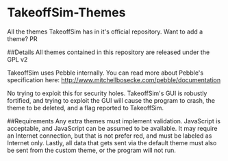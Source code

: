 # TakeoffSim-Themes
All the themes TakeoffSim has in it's official repository. Want to add a theme? PR

##Details
All themes contained in this repository are released under the GPL v2

TakeoffSim uses Pebble internally. You can read more about Pebble's specification here: http://www.mitchellbosecke.com/pebble/documentation

No trying to exploit this for security holes. TakeoffSim's GUI is robustly fortified, and trying to exploit the GUI will cause the program to crash, the theme to be deleted, and a flag reported to TakeoffSim.

##Requirements
Any extra themes must implement validation. JavaScript is acceptable, and JavaScript can be assumed to be available. It may require an Internet connection, but that is not prefer red, and must be labeled as Internet only. Lastly, all data that gets sent via the default theme must also be sent from the custom theme, or the program will not run.